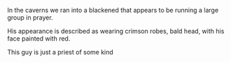 In the caverns we ran into a blackened that appears to be running a large group in prayer. 

His appearance is described as wearing crimson robes, bald head, with his face painted with red.

This guy is just a priest of some kind